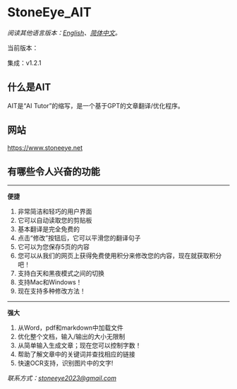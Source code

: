 # StoneEye_AIT

*阅读其他语言版本：[English](README.md)、[简体中文](README-CN.md)。*

当前版本：

集成：v1.2.1

## 什么是AIT

AIT是“AI Tutor”的缩写，是一个基于GPT的文章翻译/优化程序。

## 网站

https://www.stoneeye.net

## 有哪些令人兴奋的功能

----

**便捷**

1. 非常简洁和轻巧的用户界面
2. 它可以自动读取您的剪贴板
3. 基本翻译是完全免费的
4. 点击“修改”按钮后，它可以平滑您的翻译句子
5. 它可以为您保存5页的内容
6. 您可以从我们的网页上获得免费使用积分来修改您的内容，现在就获取积分吧！
7. 支持白天和黑夜模式之间的切换
8. 支持Mac和Windows！
9. 现在支持多种修改方法！

----
**强大**

1. 从Word，pdf和markdown中加载文件
2. 优化整个文档，输入/输出的大小无限制
3. 从简单输入生成文章；现在您可以控制字数！
4. 帮助了解文章中的关键词并查找相应的链接
5. 快速OCR支持，识别图片中的文字!

*联系方式：stoneeye2023@gmail.com*
